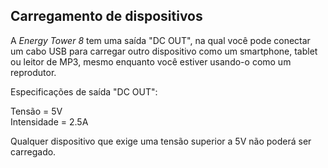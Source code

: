 ## Carregamento de dispositivos 

A *Energy Tower 8* tem uma saída "DC OUT", na qual você pode conectar um cabo USB para carregar outro dispositivo como um smartphone, tablet ou leitor de MP3, mesmo enquanto você estiver usando-o como um reprodutor.

Especificações de saída "DC OUT": <br> 

Tensão = 5V <br> 
Intensidade = 2.5A 

Qualquer dispositivo que exige uma tensão superior a 5V não poderá ser carregado. 
